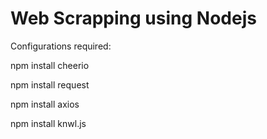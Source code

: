 # Web Scrapping using Nodejs

Configurations required:

npm install cheerio  <br />

npm install request  <br />

npm install axios  <br />

npm install knwl.js  <br />

